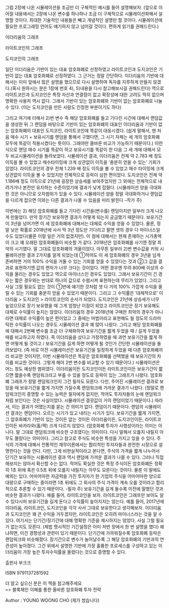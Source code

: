 그럼 2장에 나온 시뮬레이션을 조금만 더 구체적인 예시를 들어 설명해보자. 
(앞으로 이어질 내용에서는 2장에 나온 변수를 하나하나 조금 더 구체적으로 시뮬레이션화해서 설명할 것이다. 
최대한 기술적인 내용들은 빼고 개념적인 설명만 할 것이다. 시뮬레이션에 필요한 프로그래밍 언어도 얘기하지 않고 넘어갈 것이다. 편하게 읽기를 권해드린다.)



이더리움의 그래프 



라이트코인의 그래프 




도지코인의 그래프 



일단 이더리움은 기반이 있는 대표 암호화폐로 선정하였고 라이트코인과 도지코인은 기반이 없는 대표 암호화폐로 선정하였다. 그 근거는 정말 간단하다. 
이더리움의 기반에 대해서는 이미 앞에서 많은 설명을 했으므로 다시 설명하여 독자를 지루하게 만들지 않겠다.(혹시 원하시는 분은 1장에 번호 4), 5)내용을 다시 참고해보시길 권해드린다) 
역으로 라이트코인과 도지코인은 특정 자산과 연결점이 없고 확장성에 대한 고려도 딱히 없으며 명확한 사용처 역시 없다. 그래서 기반이 있는 암호화폐와 기반이 없는 암호화폐로 나눌 수 있다. (이는 도지코인을 만든 사람도 인정한 부분이기도 하다) 

그리고 여기에 더해서 2)번 변수 즉 해당 암호화폐를 들고 기다린 시간에 대해서 랜덤값을 생성한 뒤 그 랜덤을 바탕으로 기반이 있는 암호화폐의 대표인 이더리움과 기반이 없는 
암호화폐의 대표인 도지코인, 라이트코인에 똑같이 대응시켰다. (쉽게 말해서, 맨 처음 매수 시기 + 보유시기를 랜덤을 통해서 구했다면, 그 시기 자체는 세 개의 암호화폐 
모두에 똑같이 적용시켰다는 뜻이다. 그래야만 올바른 비교가 가능하기 때문이다.)
이런 식으로 랜덤 매수 시기를 똑같이 하고 보유시기를 똑같이 한 다음 그 세 개에 대해서 모두 비교시뮬레이션을 돌려보았다. 
시뮬레이션 결과, 이더리움은 전체 약 2.783 배 정도 이득을 볼 수 있었고 매수타이밍에 크게 상관없이 이득을 ‘충분히 얻을 수 있는’ 기회가 있었다. 라이트코인의 경우 
전체 1.239 배 정도 이득을 볼 수 있었고 매수 타이밍에 크게 상관없이 이득을 볼 수 있었지만 전체적으로 등락이 심한 편이었다. 도지코인은 전체 약 1.186배 정도 이득으로 
21년에 굉장한 상승세를 보여주었지만 그 외에는 전체적으로 내려가거나 본전만 유지하는 수준이었기에 결과가 낮게 잡혔다. (시뮬레이션 양을 극대화한 것은 아니므로 오차범위가 있을 수 있다. 
시뮬레이션 양을 정말 극대화하거나 랜덤값을 다르게 잡으면 이와는 다른 결과가 나올 수 있음을 미리 밝힌다 –작가 주)

이번에는 2) 해당 암호화폐를 들고 기다린 시간을(변수를) 랜덤이지만 일부러 크게 나오게 만들었다. 만약 장기간 보유하면 결과가 어떻게 되는지 궁금했기 때문이다. 
보유기간이 3년을 넘어가면 이 세 암호화폐에 대해서는 대체로 수익을 얻을 수 있었다. 물론, 정말 낮은 확률로 2018년에 사서 딱 3년 정도만 기다리고 팔면 셋의 경우 다 
마이너스일 수도 있었다(물론 이럴 일은 거의 없겠지만). 이 점에 대해서는 현재 존재하는 시가총액이 크고 꽤 오래된 암호화폐들이 비슷할 거 같다. 2018년은 암호화폐를 사기엔 정말 
최악의 시기였다. 말 그대로 암호화폐의 겨울이었다. 
아무튼 일부러 2)번 변수값을 키워 시뮬레이션한 결과 2가지를 알게 되었는데 ①적어도 이 세 암호화폐의 경우 3년을 넘게 존버하면 거의 100% 수익을 거둘 수 있는 기회를 얻을 
수 있었다는 것과 ②그 값을 결과로 표현하기엔 값의 편차가 너무 크다는 것이었다. 어떤 경우엔 무려 800배 이상의 수익을 올리는 경우도 있었고 역으로 마이너스인 경우도 있었다. 
그래서 보유기간이 긴 경우는 짧은 경우와는 반대로 하나의 값으로 수렴시켜 표현하는데 무리가 있었다. 그리고 사실 그럴 필요도 없는 것이 ①번에 얘기한 것처럼 셋 다 거의 100% 
가깝게 수익을 올릴 수 있는 기회를 충분히 얻을 수 있었기 때문이다. 그리고 그 수익률은 ‘대체적으로’ 이더리움 > 도지코인 > 라이트코인의 순서가 되었다. 도지코인은 21년에 상승세가
너무 높았으므로 장기 보유했을 때 그게 엄청난 이점이 되었고 라이트코인은 장기 보유해도 대체로 수익률이 높지는 않았다. 이더리움의 경우 2018년에 구매한 최악의 경우가 아니라면 
대체로 수익률이 높은 편이었고 그 중에는 마법이라고 표현해도 될 정도의 드라마틱한 수익률이 나오는 경우도 시뮬레이션 결과 꽤 많이 나왔다. 
그리고 해당 암호화폐들에 대해서 2번째 변수를 조금 더 구체화하여 보유기간을 짧게 두었을 때 / 길게 두었을 때를 비교하고자 하였다. 즉 이더리움을 샀다고 가정하였을 때 과연 
보유기간을 짧게 하면 어떻게 될 것이고 / 보유기간을 길게 하면 어떻게 될 것인가 간단한 시뮬레이션을 돌려보았다. (즉 바로 이전 시뮬레이션은 보유기간을 일정하게 두었을 때 
다른 암호화폐끼리 비교한 것이지만, 이번 시뮬레이션은 똑같은 암호화폐를 선택했을 때 보유기간의 차이를 비교한 것이다. 그렇게 해야 2번 변수를 비교할 수 있기 때문이다.)
시뮬레이션은 어느 정도 예상한 범위였다. 이더리움이든 도지코인이든 라이트코인이든 보유기간이 짧으면 짧을수록 랜덤워크라고 부를 수 있을 정도로 등락이 있는 그래프가 나왔다. 
암호화폐 그래프가 정말 랜덤워크인지 그건 필자도 모른다. 다만, 주어진 시뮬레이션 결과로 보았을 때 보유기간을 짧게 가지면 가질수록 랜덤워크에 가까운 결과가 나왔다. 
(정말로 랜덤워크인지 증명할 수 있는 능력은 필자에게 없지만, 적어도 투자자들의 눈에 랜덤워크처럼 보인다는 것은 사실이었다. 시뮬레이션 결괏값이 거의 랜덤이었기 때문이다.) 
따라서, 이는 결과가 어땠는지를 묻는 건 의미가 없다. 랜덤이기 때문이다. 랜덤의 시뮬레이션 결과는 랜덤이다. 오르는 시기가 있고 내리는 시기가 있다. 보유기간을 짧게 가지면, 
그 암호화폐가 기반이 있는 것이든 없는 것이든 이더리움이든, 도지코인이든, 라이트코인이든 바카라와(홀/짝) 크게 다르지 않았다. (암호화폐 투자가 사행성이라는 의미는 아니다. 
말 그대로 랜덤워크에 비슷한 구조였다는 의미이다. 다시 말해서 오를지 내릴지 아무도 몰랐다는 의미이다. 그리고 참고로 주식도 비슷한 특성을 가지고 있을 수 있다. 
주식의 가격에 대해서 전통적인 재무이론에서는 합리적인 투자자들과 완전한 시장으로 설명한다는 것을 안다. 다만, 그게 비현실적이라고 본다면, 주식의 가격을 짧게 나누어서 
단기간 보유하는 시뮬레이션 결과 역시 랜덤에 가까운 결과가 나올 수 있다. 그러나 직접 해보지는 않아서 확신할 수는 없다. 적어도 확실한 것은 특정 주식이든 암호화폐든
정확히 1초 뒤에 혹은 0.5초 뒤에 오를지 내릴지는 아무도 모른다는 것이다. 물론 이 말에도 예외는 있다. 어마어마한 자금력을 가진 투자자가 한 기업의 주식을 어마어마한 양으로 
대량으로 구매하는 중이라면 1초 뒤에도 그 회사의 주식 가격이 계속 오를 것이라고 합리적으로 추론할 수 있기 때문이다. -필자 주) 
보유기간을 길게 둘수록 이전에 말했던 것과 비슷한 결과가 나왔다. 예를 들어, 라이트코인을 보자. 라이트코인은 그래프만 보아도 알 수 있다시피 보유기간을 길게 둔다고 
수익률이 높아지지는 않는다. 예를 들어, 2017년에 이더리움, 라이트코인, 도지코인을 각각 사서 그대로 보유한다고 생각해보자. 이더리움과 도지코인은 꽤 큰 수익을 거두겠지만, 
라이트코인은 오히려 마이너스라는 것을 알 수 있다. 
여기서는 단기간/장기간에 대해 명확한 기준을 제시하지는 않았다. 사실 그럴 필요가 없는지도 모른다. (제법 명시적인 기간설정은 이미 저번 장에서 한 번 설명을 했다) 왜냐하면, 
이건 경향성과 관련이 있기 때문이다. 단기간에 가까워질수록 암호화폐 등락은 랜덤워크와 비슷해졌다. 장기간으로 변수가 늘어날수록 그 해당 암호화폐의 기반과의 연관성이 높아졌다. 
그건 위에서 설명한 기반에 가장 훌륭한 프로세스를 구성하고 있는 이더리움이 가장 높은 투자수익률을 올렸다는 것으로 증명할 수 있다. 


출판사 부크크

ISBN 9791137281592

더 알고 싶으신 분은 이 책을 참고해주세요  
=> 블록체인 이해를 통한 올바른 암호화폐 투자 전략 

Author : YOUNG WOONG CHO  (제가 썼습니다)
